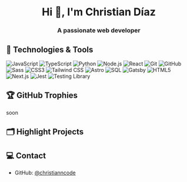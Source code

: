 <h1 align="center">Hi 👋, I'm Christian Díaz</h1>
<h3 align="center">A passionate web developer</h3>

## 🔧 Technologies & Tools
<div align="left">
  <img src="https://img.shields.io/badge/JavaScript-F7DF1E?style=for-the-badge&logo=javascript&logoColor=222" alt="JavaScript"/>
  <img src="https://img.shields.io/badge/TypeScript-3178C6?style=for-the-badge&logo=typescript&logoColor=fff" alt="TypeScript"/>
  <img src="https://img.shields.io/badge/Python-3776AB?style=for-the-badge&logo=python&logoColor=fff" alt="Python"/>
  <img src="https://img.shields.io/badge/Node.js-339933?style=for-the-badge&logo=node.js&logoColor=fff" alt="Node.js"/>
  <img src="https://img.shields.io/badge/React-61DAFB?style=for-the-badge&logo=react&logoColor=222" alt="React"/>
  <img src="https://img.shields.io/badge/Git-F05032?style=for-the-badge&logo=git&logoColor=fff" alt="Git"/>
  <img src="https://img.shields.io/badge/GitHub-181717?style=for-the-badge&logo=github&logoColor=fff" alt="GitHub"/>
  <img src="https://img.shields.io/badge/Sass-CC6699?style=for-the-badge&logo=sass&logoColor=fff" alt="Sass"/>
  <img src="https://img.shields.io/badge/CSS3-1572B6?style=for-the-badge&logo=css3&logoColor=fff" alt="CSS3"/>
  <img src="https://img.shields.io/badge/Tailwind_CSS-06B6D4?style=for-the-badge&logo=tailwind-css&logoColor=fff" alt="Tailwind CSS"/>
  <img src="https://img.shields.io/badge/Astro-FF5D01?style=for-the-badge&logo=astro&logoColor=fff" alt="Astro"/>
  <img src="https://img.shields.io/badge/SQL-4479A1?style=for-the-badge&logo=postgresql&logoColor=fff" alt="SQL"/>
  <img src="https://img.shields.io/badge/Gatsby-663399?style=for-the-badge&logo=gatsby&logoColor=fff" alt="Gatsby"/>
  <img src="https://img.shields.io/badge/HTML5-E34F26?style=for-the-badge&logo=html5&logoColor=fff" alt="HTML5"/>
  <img src="https://img.shields.io/badge/Next.js-000000?style=for-the-badge&logo=next.js&logoColor=fff" alt="Next.js"/>
  <img src="https://img.shields.io/badge/Jest-C21325?style=for-the-badge&logo=jest&logoColor=fff" alt="Jest"/>
  <img src="https://img.shields.io/badge/React_Testing_Library-E33332?style=for-the-badge&logo=testing-library&logoColor=fff" alt="Testing Library"/>
</div>

## 🏆 GitHub Trophies
soon

## 🗂️ Highlight Projects

## 💻 Contact
- GitHub: [@christianncode](https://github.com/christianncode)
